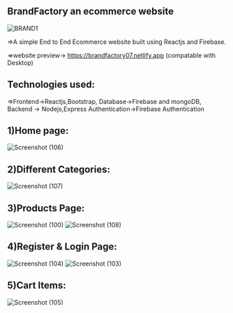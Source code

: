 BrandFactory an ecommerce website
---------------------------------------------------------

![BRAND1](https://user-images.githubusercontent.com/97245908/190702106-b51d0720-acdc-48f4-b714-7e27af4ce1ea.png)


=>A simple End to End Ecommerce website built using Reactjs and Firebase.

=>website preview-> https://brandfactory07.netlify.app (compatable with Desktop)

Technologies used:
-----------------------------------------------------
=>Frontend->Reactjs,Bootstrap, 
Database->Firebase and mongoDB, 
Backend -> Nodejs,Express
Authentication->Firebase Authentication

1)Home page:
---------------------------------------------------------------
![Screenshot (106)](https://user-images.githubusercontent.com/97245908/190694966-af5bcc44-9b58-4006-b84c-607ff877d5cc.png)

2)Different Categories:
-----------------------------------------------------------------
![Screenshot (107)](https://user-images.githubusercontent.com/97245908/190695971-90c37a14-931b-4874-9c85-6d5ac38881a7.png)

3)Products Page:
-----------------------------------------------------------------
![Screenshot (100)](https://user-images.githubusercontent.com/97245908/190696855-4c231ca7-ffea-4728-905e-3d027c16bde3.png)
![Screenshot (108)](https://user-images.githubusercontent.com/97245908/190697552-caaa61c8-593d-4b02-9449-a42fcfecc45d.png)

4)Register & Login Page:
---------------------------------------------------------------------
![Screenshot (104)](https://user-images.githubusercontent.com/97245908/190698248-b66d4be9-8fbe-442e-9ee7-4c2dd9922c75.png)
![Screenshot (103)](https://user-images.githubusercontent.com/97245908/190698379-092d6131-cdea-47ab-91d8-d02bc2b1073c.png)

5)Cart Items:
-----------------------------------------------------------------------
![Screenshot (105)](https://user-images.githubusercontent.com/97245908/190698855-ba377afa-7ad0-4ea1-8316-a994bde63fe3.png)



